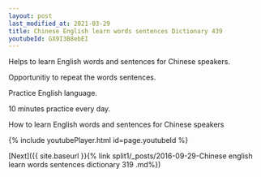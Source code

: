 ```yaml
---
layout: post
last_modified_at: 2021-03-29
title: Chinese English learn words sentences Dictionary 439 
youtubeId: GX9I3B8ebEI
---
```

 
 
Helps to learn English words and sentences for Chinese speakers.

Opportunitiy to repeat the words sentences. 

Practice English language. 
 
10 minutes practice every day. 
 
How to learn English words and sentences for Chinese speakers 
 
{% include youtubePlayer.html id=page.youtubeId %}
 
 
[Next]({{ site.baseurl }}{% link  split1/_posts/2016-09-29-Chinese english learn words sentences dictionary 319 .md%})
 
